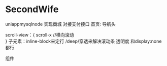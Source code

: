 # SecondWife
uniappmysqlnode 实现商城 对接支付接口
首页:
导航头

scroll-view：{
    scroll-x //横向滚动  
}
子元素：inline-block来定行
/deep/穿透来解决滚动条 透明度 和display:none 都行


组件
